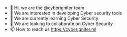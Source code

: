 - 👋 Hi, we are the @cyberigniter team
- 👀 We are interested in developing Cyber security tools
- 🌱 We are currently learning Cyber Security
- 💞️ We are looking to collaborate on Cyber Security
- 📫 How to reach us https://cyberigniter.ml

<!---
cyberigniter/cyberigniter is a ✨ special ✨ repository because its `README.md` (this file) appears on your GitHub profile.
You can click the Preview link to take a look at your changes.
--->
